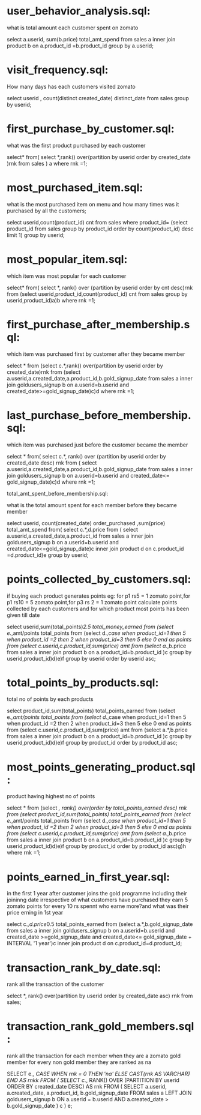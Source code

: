 <h1>user_behavior_analysis.sql:</h1>

what is total amount each customer spent on zomato

select a.userid, sum(b.price) total_amt_spend from sales a inner join product b on 
a.product_id =b.product_id
group by a.userid;

<h1>visit_frequency.sql:</h1>

How many days has each customers visited zomato

select userid , count(distinct created_date) distinct_date from sales group by userid;

<h1>first_purchase_by_customer.sql:</h1>

what was the first product purchased by each customer

select* from(
select *,rank() over(partition by userid  order by created_date  )rnk from sales
) a where rnk =1;

<h1>most_purchased_item.sql:</h1>

what is the most purchased item on menu and how many times was it purchased by all the customers;

select userid,count(product_id) cnt  from sales where product_id=
(select product_id  from sales group by product_id order by count(product_id) desc limit 1) group by userid;


<h1>most_popular_item.sql:</h1>

which item was most popular for each customer

select* from(
select *, rank() over (partition by userid order by cnt desc)rnk from
(select userid,product_id,count(product_id) cnt from sales group by userid,product_id)a)b
where rnk =1;

<h1>first_purchase_after_membership.sql:</h1>

which item was purchased first by customer after they became member

select * from
(select c.*,rank() over(partition by userid order by created_date)rnk from
(select a.userid,a.created_date,a.product_id,b.gold_signup_date from sales a inner join goldusers_signup b on a.userid=b.userid and created_date>=gold_signup_date)c)d where rnk =1;

<h1>last_purchase_before_membership.sql:</h1>

which item was purchased just before the customer became the member

select * from(
select c.*, rank() over (partition by userid order by created_date desc) rnk from
(
select a.userid,a.created_date,a.product_id,b.gold_signup_date from sales a inner join goldusers_signup b on a.userid=b.userid and created_date<= gold_signup_date)c)d
where rnk =1;

</h1>total_amt_spent_before_membership.sql:</h1>

what is the total amount spent for each member before they became member

select userid, count(created_date) order_purchased ,sum(price) total_amt_spend from(
select c.*,d.price from
(
select a.userid,a.created_date,a.product_id from sales a inner join goldusers_signup b on a.userid=b.userid and created_date<=gold_signup_date)c inner join product d on c.product_id =d.product_id)e
group by userid;







<h1>points_collected_by_customers.sql:</h1>

if buying each product generates points eg: for p1 rs5 = 1 zomato point,for p1 rs10 = 5 zomato point,for p3 rs 2 = 1 zomato point
calculate points collected by each customers and for which product most points has been given till date

select userid,sum(total_points)*2.5 total_money_earned from
(select e.*,amt/points total_points from
(select d.*,case when product_id=1 then 5 when product_id =2 then 2 when product_id=3 then 5 else 0 end as points from
(select c.userid,c.product_id,sum(price) amt from
(select a.*,b.price from sales a inner join product b on a.product_id=b.product_id )c
group by userid,product_id)d)e)f  group by userid order by userid asc;

<h1>total_points_by_products.sql:</h1>

total no of points by each products

select product_id,sum(total_points) total_points_earned from
(select e.*,amt/points total_points from
(select d.*,case when product_id=1 then 5 when product_id =2 then 2 when product_id=3 then 5 else 0 end as points from
(select c.userid,c.product_id,sum(price) amt from
(select a.*,b.price from sales a inner join product b on a.product_id=b.product_id )c
group by userid,product_id)d)e)f  group by product_id order by product_id asc;





<h1>most_points_generating_product.sql:</h1>

product having highest no of points

select * from
(select *, rank() over(order by total_points_earned desc) rnk from
(select product_id,sum(total_points) total_points_earned from
(select e.*,amt/points total_points from
(select d.*,case when product_id=1 then 5 when product_id =2 then 2 when product_id=3 then 5 else 0 end as points from
(select c.userid,c.product_id,sum(price) amt from
(select a.*,b.price from sales a inner join product b on a.product_id=b.product_id )c
group by userid,product_id)d)e)f  group by product_id order by product_id asc)g)h where rnk =1;

<h1>points_earned_in_first_year.sql:</h1>

in the first 1 year after customer joins the gold programme including their joininng date irrespective of what customers have purchased they earn 5 zomato points for every 10 rs spennt who earne more?and what was their price erning in 1st year

select c.*,d.price*0.5 total_points_earned from
(select a.*,b.gold_signup_date from sales a inner join goldusers_signup b on a.userid=b.userid and created_date >=gold_signup_date and created_date<= gold_signup_date + INTERVAL '1 year')c
inner join product d on c.product_id=d.product_id;


<h1>transaction_rank_by_date.sql:</h1>

rank all the transaction of the customer

select *, rank() over(partition by userid order by created_date asc) rnk from sales;





<h1>transaction_rank_gold_members.sql:</h1>

rank all the transaction for each member when they are a zomato gold member for every non gold member they are ranked as na

SELECT
e.*,
CASE WHEN rnk = 0 THEN 'na' ELSE CAST(rnk AS VARCHAR) END AS rnkk
FROM (
SELECT
c.*,
RANK() OVER (PARTITION BY userid ORDER BY created_date DESC) AS rnk
FROM (
SELECT
a.userid,
a.created_date,
a.product_id,
b.gold_signup_date
FROM
sales a
LEFT JOIN goldusers_signup b ON a.userid = b.userid AND a.created_date > b.gold_signup_date
) c
) e;

